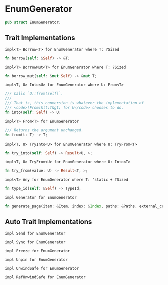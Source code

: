 # EnumGenerator

```rust
pub struct EnumGenerator;
```







## Trait Implementations

`impl<T> Borrow<T> for EnumGenerator
where
	T: ?Sized`

```rust
fn borrow(self: &Self) -> &T;
```

`impl<T> BorrowMut<T> for EnumGenerator
where
	T: ?Sized`

```rust
fn borrow_mut(self: &mut Self) -> &mut T;
```

`impl<T, U> Into<U> for EnumGenerator
where
	U: From<T>`

```rust
/// Calls `U::from(self)`.
/// 
/// That is, this conversion is whatever the implementation of
/// <code>[From]&lt;T&gt; for U</code> chooses to do.
fn into(self: Self) -> U;
```

`impl<T> From<T> for EnumGenerator`

```rust
/// Returns the argument unchanged.
fn from(t: T) -> T;
```

`impl<T, U> TryInto<U> for EnumGenerator
where
	U: TryFrom<T>`

```rust
fn try_into(self: Self) -> Result<U, >;
```

`impl<T, U> TryFrom<U> for EnumGenerator
where
	U: Into<T>`

```rust
fn try_from(value: U) -> Result<T, >;
```

`impl<T> Any for EnumGenerator
where
	T: 'static + ?Sized`

```rust
fn type_id(self: &Self) -> TypeId;
```

`impl Generator for EnumGenerator`

```rust
fn generate_page(item: &Item, index: &Index, paths: &Paths, external_crates: &ExternalCrates) -> Result<Vec<InnerModuleContent>>;
```



## Auto Trait Implementations

`impl Send for EnumGenerator`

`impl Sync for EnumGenerator`

`impl Freeze for EnumGenerator`

`impl Unpin for EnumGenerator`

`impl UnwindSafe for EnumGenerator`

`impl RefUnwindSafe for EnumGenerator`



